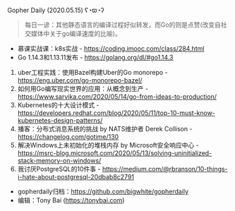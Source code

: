 Gopher Daily (2020.05.15) ʕ◔ϖ◔ʔ

>每日一谚：其他静态语言的编译过程好似转发，而Go的则是点赞(改变自社交媒体中关于go编译速度的比喻)。

* 慕课实战课：k8s实战 - https://coding.imooc.com/class/284.html
* Go 1.14.3和1.13.11发布 - https://golang.org/dl/#go1.14.3

1. uber工程实践：使用Bazel构建Uber的Go monorepo - https://eng.uber.com/go-monorepo-bazel/
2. 如何用Go编写现实世界的应用：从概念到生产 - https://www.sarvika.com/2020/05/14/go-from-ideas-to-production/
3. Kubernetes的十大设计模式 - https://developers.redhat.com/blog/2020/05/11/top-10-must-know-kubernetes-design-patterns/
4. 播客：分布式消息系统的挑战 by NATS维护者 Derek Collison - https://changelog.com/gotime/130
5. 解决Windows上未初始化的堆栈内存 by Microsoft安全响应中心 - https://msrc-blog.microsoft.com/2020/05/13/solving-uninitialized-stack-memory-on-windows/
6. 我讨厌PostgreSQL的10件事 - https://medium.com/@rbranson/10-things-i-hate-about-postgresql-20dbab8c2791

* gopherdaily归档：https://github.com/bigwhite/gopherdaily
* 编辑：Tony Bai (https://tonybai.com)
